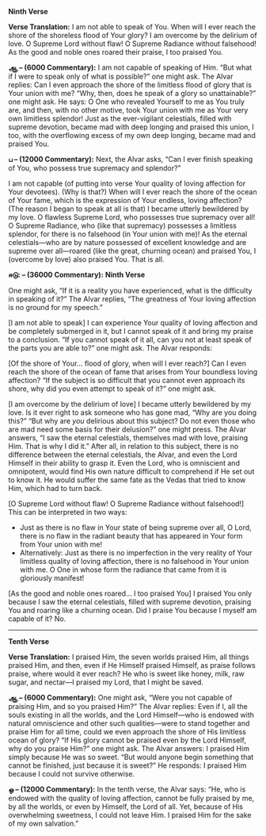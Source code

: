 **Ninth Verse**

**Verse Translation:**
I am not able to speak of You. When will I ever reach the shore of the shoreless flood of Your glory? I am overcome by the delirium of love. O Supreme Lord without flaw! O Supreme Radiance without falsehood! As the good and noble ones roared their praise, I too praised You.

**ஆ – (6000 Commentary):**
I am not capable of speaking of Him. “But what if I were to speak only of what is possible?” one might ask. The Alvar replies: Can I even approach the shore of the limitless flood of glory that is Your union with me? “Why, then, does he speak of a glory so unattainable?” one might ask. He says: O One who revealed Yourself to me as You truly are, and then, with no other motive, took Your union with me as Your very own limitless splendor! Just as the ever-vigilant celestials, filled with supreme devotion, became mad with deep longing and praised this union, I too, with the overflowing excess of my own deep longing, became mad and praised You.

**ப – (12000 Commentary):**
Next, the Alvar asks, “Can I ever finish speaking of You, who possess true supremacy and splendor?”

I am not capable (of putting into verse Your quality of loving affection for Your devotees). (Why is that?) When will I ever reach the shore of the ocean of Your fame, which is the expression of Your endless, loving affection? (The reason I began to speak at all is that) I became utterly bewildered by my love. O flawless Supreme Lord, who possesses true supremacy over all! O Supreme Radiance, who (like that supremacy) possesses a limitless splendor, for there is no falsehood (in Your union with me)! As the eternal celestials—who are by nature possessed of excellent knowledge and are supreme over all—roared (like the great, churning ocean) and praised You, I (overcome by love) also praised You. That is all.

**ஈடு: – (36000 Commentary):**
**Ninth Verse**

One might ask, “If it is a reality you have experienced, what is the difficulty in speaking of it?” The Alvar replies, “The greatness of Your loving affection is no ground for my speech.”

[I am not able to speak] I can experience Your quality of loving affection and be completely submerged in it, but I cannot speak of it and bring my praise to a conclusion. “If you cannot speak of it all, can you not at least speak of the parts you are able to?” one might ask. The Alvar responds:

[Of the shore of Your… flood of glory, when will I ever reach?] Can I even reach the shore of the ocean of fame that arises from Your boundless loving affection? “If the subject is so difficult that you cannot even approach its shore, why did you even attempt to speak of it?” one might ask.

[I am overcome by the delirium of love] I became utterly bewildered by my love. Is it ever right to ask someone who has gone mad, “Why are you doing this?” “But why are *you* delirious about this subject? Do not even those who are mad need some basis for their delusion?” one might press. The Alvar answers, “I saw the eternal celestials, themselves mad with love, praising Him. That is why I did it.” After all, in relation to this subject, there is no difference between the eternal celestials, the Alvar, and even the Lord Himself in their ability to grasp it. Even the Lord, who is omniscient and omnipotent, would find His own nature difficult to comprehend if He set out to know it. He would suffer the same fate as the Vedas that tried to know Him, which had to turn back.

[O Supreme Lord without flaw! O Supreme Radiance without falsehood!] This can be interpreted in two ways:
*   Just as there is no flaw in Your state of being supreme over all, O Lord, there is no flaw in the radiant beauty that has appeared in Your form from Your union with me!
*   Alternatively: Just as there is no imperfection in the very reality of Your limitless quality of loving affection, there is no falsehood in Your union with me. O One in whose form the radiance that came from it is gloriously manifest!

[As the good and noble ones roared… I too praised You] I praised You only because I saw the eternal celestials, filled with supreme devotion, praising You and roaring like a churning ocean. Did I praise You because I myself am capable of it? No.

---
**Tenth Verse**

**Verse Translation:**
I praised Him, the seven worlds praised Him, all things praised Him, and then, even if He Himself praised Himself, as praise follows praise, where would it ever reach? He who is sweet like honey, milk, raw sugar, and nectar—I praised my Lord, that I might be saved.

**ஆ – (6000 Commentary):**
One might ask, “Were you not capable of praising Him, and so you praised Him?” The Alvar replies: Even if I, all the souls existing in all the worlds, and the Lord Himself—who is endowed with natural omniscience and other such qualities—were to stand together and praise Him for all time, could we even approach the shore of His limitless ocean of glory? “If His glory cannot be praised even by the Lord Himself, why do you praise Him?” one might ask. The Alvar answers: I praised Him simply because He was so sweet. “But would anyone begin something that cannot be finished, just because it is sweet?” He responds: I praised Him because I could not survive otherwise.

**ஒ – (12000 Commentary):**
In the tenth verse, the Alvar says: “He, who is endowed with the quality of loving affection, cannot be fully praised by me, by all the worlds, or even by Himself, the Lord of all. Yet, because of His overwhelming sweetness, I could not leave Him. I praised Him for the sake of my own salvation.”